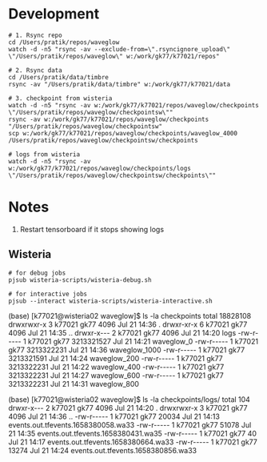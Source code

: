 # Development
```
# 1. Rsync repo
cd /Users/pratik/repos/waveglow
watch -d -n5 "rsync -av --exclude-from=\".rsyncignore_upload\" \"/Users/pratik/repos/waveglow\" w:/work/gk77/k77021/repos"

# 2. Rsync data
cd /Users/pratik/data/timbre
rsync -av "/Users/pratik/data/timbre" w:/work/gk77/k77021/data

# 3. checkpoint from wisteria
watch -d -n5 "rsync -av w:/work/gk77/k77021/repos/waveglow/checkpoints \"/Users/pratik/repos/waveglow/checkpointsw\""
rsync -av w:/work/gk77/k77021/repos/waveglow/checkpoints "/Users/pratik/repos/waveglow/checkpointsw"
scp w:/work/gk77/k77021/repos/waveglow/checkpoints/waveglow_4000 /Users/pratik/repos/waveglow/checkpointsw/checkpoints

# logs from wisteria
watch -d -n5 "rsync -av w:/work/gk77/k77021/repos/waveglow/checkpoints/logs \"/Users/pratik/repos/waveglow/checkpointsw/checkpoints\""

```
# Notes

1. Restart tensorboard if it stops showing logs

## Wisteria

```
# for debug jobs 
pjsub wisteria-scripts/wisteria-debug.sh

# for interactive jobs
pjsub --interact wisteria-scripts/wisteria-interactive.sh

```

(base) [k77021@wisteria02 waveglow]$ ls -la checkpoints
total 18828108
drwxrwxr-x 3 k77021 gk77       4096 Jul 21 14:36 .
drwxr-xr-x 6 k77021 gk77       4096 Jul 21 14:35 ..
drwxr-x--- 2 k77021 gk77       4096 Jul 21 14:20 logs
-rw-r----- 1 k77021 gk77 3213321527 Jul 21 14:21 waveglow_0
-rw-r----- 1 k77021 gk77 3213322231 Jul 21 14:36 waveglow_1000
-rw-r----- 1 k77021 gk77 3213321591 Jul 21 14:24 waveglow_200
-rw-r----- 1 k77021 gk77 3213322231 Jul 21 14:22 waveglow_400
-rw-r----- 1 k77021 gk77 3213322231 Jul 21 14:27 waveglow_600
-rw-r----- 1 k77021 gk77 3213322231 Jul 21 14:31 waveglow_800

(base) [k77021@wisteria02 waveglow]$ ls -la checkpoints/logs/
total 104
drwxr-x--- 2 k77021 gk77  4096 Jul 21 14:20 .
drwxrwxr-x 3 k77021 gk77  4096 Jul 21 14:36 ..
-rw-r----- 1 k77021 gk77 20034 Jul 21 14:13 events.out.tfevents.1658380058.wa33
-rw-r----- 1 k77021 gk77 51078 Jul 21 14:35 events.out.tfevents.1658380431.wa35
-rw-r----- 1 k77021 gk77    40 Jul 21 14:17 events.out.tfevents.1658380664.wa33
-rw-r----- 1 k77021 gk77 13274 Jul 21 14:24 events.out.tfevents.1658380856.wa33

